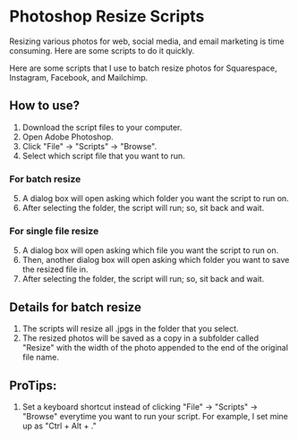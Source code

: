 # Photoshop Resize Scripts
Resizing various photos for web, social media, and email marketing is time consuming. Here are some scripts to do it quickly.

Here are some scripts that I use to batch resize photos for Squarespace, Instagram, Facebook, and Mailchimp.

## How to use?
1. Download the script files to your computer.
2. Open Adobe Photoshop.
3. Click "File" -> "Scripts" -> "Browse".
4. Select which script file that you want to run.

### For batch resize
5. A dialog box will open asking which folder you want the script to run on.
6. After selecting the folder, the script will run; so, sit back and wait.

### For single file resize
5. A dialog box will open asking which file you want the script to run on.
6. Then, another dialog box will open asking which folder you want to save the resized file in.
7. After selecting the folder, the script will run; so, sit back and wait.

## Details for batch resize
1. The scripts will resize all .jpgs in the folder that you select.
2. The resized photos will be saved as a copy in a subfolder called "Resize" with the width of the photo appended to the end of the original file name.

## ProTips:
1. Set a keyboard shortcut instead of clicking "File" -> "Scripts" -> "Browse" everytime you want to run your script. For example, I set mine up as "Ctrl + Alt + ."
